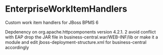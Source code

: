 # EnterpriseWorkItemHandlers
Custom work item handlers for JBoss BPMS 6

Depdenency on org.apache.httpcomponents version 4.2.1. 
2 avoid conflict with EAP drop the JAR file in business-central.war/WEB-INF/lib or make it a module and edit jboss-deployment-structure.xml for business-central accordingly


